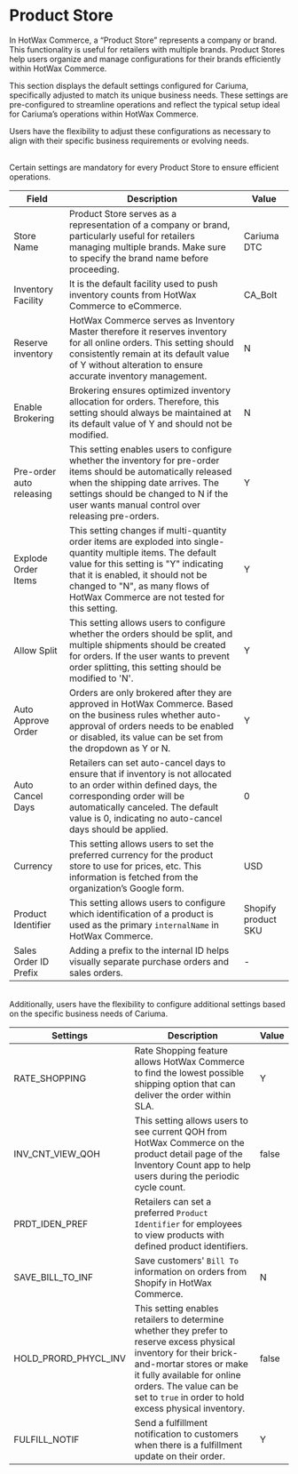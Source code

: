 # Product Store

In HotWax Commerce, a “Product Store” represents a company or brand. This functionality is useful for retailers with multiple brands. Product Stores help users organize and manage configurations for their brands efficiently within HotWax Commerce.

This section displays the default settings configured for Cariuma, specifically adjusted to match its unique business needs. These settings are pre-configured to streamline operations and reflect the typical setup ideal for Cariuma’s operations within HotWax Commerce.

Users have the flexibility to adjust these configurations as necessary to align with their specific business requirements or evolving needs.

<br>
Certain settings are mandatory for every Product Store to ensure efficient operations.

| Field                 | Description                                                                                                                                                                                      | Value          |
|-----------------------|--------------------------------------------------------------------------------------------------------------------------------------------------------------------------------------------------|----------------|
| Store Name            | Product Store serves as a representation of a company or brand, particularly useful for retailers managing multiple brands. Make sure to specify the brand name before proceeding.                 | Cariuma DTC       |
| Inventory Facility    | It is the default facility used to push inventory counts from HotWax Commerce to eCommerce.                                                                                                   | CA_Bolt            |
| Reserve inventory     | HotWax Commerce serves as Inventory Master therefore it reserves inventory for all online orders. This setting should consistently remain at its default value of Y without alteration to ensure accurate inventory management.                    | N              |
| Enable Brokering      | Brokering ensures optimized inventory allocation for orders. Therefore, this setting should always be maintained at its default value of Y and should not be modified.                             | N              |
| Pre-order auto releasing | This setting enables users to configure whether the inventory for pre-order items should be automatically released when the shipping date arrives. The settings should be changed to N if the user wants manual control over releasing pre-orders. | Y              |
| Explode Order Items   | This setting changes if multi-quantity order items are exploded into single-quantity multiple items. The default value for this setting is "Y" indicating that it is enabled, it should not be changed to "N", as many flows of HotWax Commerce are not tested for this setting. | Y              |
| Allow Split           | This setting allows users to configure whether the orders should be split, and multiple shipments should be created for orders. If the user wants to prevent order splitting, this setting should be modified to 'N'.                            | Y              |
| Auto Approve Order    | Orders are only brokered after they are approved in HotWax Commerce. Based on the business rules whether auto-approval of orders needs to be enabled or disabled, its value can be set from the dropdown as Y or N.                                     | Y              |
| Auto Cancel Days      | Retailers can set auto-cancel days to ensure that if inventory is not allocated to an order within defined days, the corresponding order will be automatically canceled. The default value is 0, indicating no auto-cancel days should be applied. | 0              |
| Currency              | This setting allows users to set the preferred currency for the product store to use for prices, etc. This information is fetched from the organization’s Google form.                                     | USD            |
| Product Identifier    | This setting allows users to configure which identification of a product is used as the primary `internalName` in HotWax Commerce.                                                                | Shopify product SKU |
| Sales Order ID Prefix  | Adding a prefix to the internal ID helps visually separate purchase orders and sales orders.                                                                                                   | -           |

<br>
Additionally, users have the flexibility to configure additional settings based on the specific business needs of Cariuma.

| Settings            | Description                                                                                                                                        | Value                                                |
|---------------------|----------------------------------------------------------------------------------------------------------------------------------------------------|------------------------------------------------------|
| RATE_SHOPPING        | Rate Shopping feature allows HotWax Commerce to find the lowest possible shipping option that can deliver the order within SLA.                    | Y                   |
| INV_CNT_VIEW_QOH     | This setting allows users to see current QOH from HotWax Commerce on the product detail page of the Inventory Count app to help users during the periodic cycle count.    | false               |
| PRDT_IDEN_PREF       | Retailers can set a preferred `Product Identifier` for employees to view products with defined product identifiers.                                         |          |
| SAVE_BILL_TO_INF     | Save customers' `Bill To` information on orders from Shopify in HotWax Commerce.                                                                  | N                   |
| HOLD_PRORD_PHYCL_INV | This setting enables retailers to determine whether they prefer to reserve excess physical inventory for their brick-and-mortar stores or make it fully available for online orders. The value can be set to `true` in order to hold excess physical inventory.  | false     |
| FULFILL_NOTIF | Send a fulfillment notification to customers when there is a fulfillment update on their order. | Y | 
